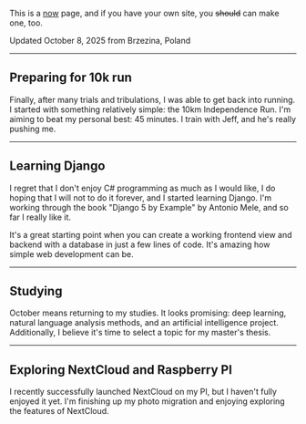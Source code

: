 This is a [now](https://nownownow.com/about) page, and if you have your own site, you ~~should~~ can make one, too.

Updated October 8, 2025 from Brzezina, Poland

---

## Preparing for 10k run

Finally, after many trials and tribulations, I was able to get back into running. I started with something relatively simple: the 10km Independence Run. I'm aiming to beat my personal best: 45 minutes. I train with Jeff, and he's really pushing me.

---

## Learning Django

I regret that I don't enjoy C# programming as much as I would like, I do hoping that I will not to do it forever, and I started learning Django. I'm working through the book "Django 5 by Example" by Antonio Mele, and so far I really like it.

It's a great starting point when you can create a working frontend view and backend with a database in just a few lines of code. It's amazing how simple web development can be.

---

## Studying

October means returning to my studies. It looks promising: deep learning, natural language analysis methods, and an artificial intelligence project. Additionally, I believe it's time to select a topic for my master's thesis.

---

## Exploring NextCloud and Raspberry PI

I recently successfully launched NextCloud on my PI, but I haven't fully enjoyed it yet. I'm finishing up my photo migration and enjoying exploring the features of NextCloud.

